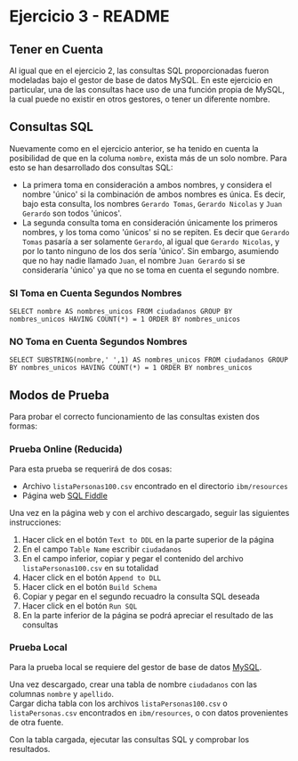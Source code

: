 # Ejercicio 3 - README

## Tener en Cuenta
Al igual que en el ejercicio 2, las consultas SQL proporcionadas fueron modeladas bajo el gestor de base de datos MySQL. En este ejercicio en particular, una de las consultas hace uso de una función propia de MySQL, la cual puede no existir en otros gestores, o tener un diferente nombre.

## Consultas SQL
Nuevamente como en el ejercicio anterior, se ha tenido en cuenta la posibilidad de que en la columa `nombre`, exista más de un solo nombre. Para esto se han desarrollado dos consultas SQL:
- La primera toma en consideración a ambos nombres, y considera el nombre 'único' si la combinación de ambos nombres es única. Es decir, bajo esta consulta, los nombres `Gerardo Tomas`, `Gerardo Nicolas` y `Juan Gerardo` son todos 'únicos'.
- La segunda consulta toma en consideración únicamente los primeros nombres, y los toma como 'únicos' si no se repiten. Es decir que `Gerardo Tomas` pasaría a ser solamente `Gerardo`, al igual que `Gerardo Nicolas`, y por lo tanto ninguno de los dos sería 'único'. Sin embargo, asumiendo que no hay nadie llamado `Juan`, el nombre `Juan Gerardo` si se consideraría 'único' ya que no se toma en cuenta el segundo nombre.

### SI Toma en Cuenta Segundos Nombres
```
SELECT nombre AS nombres_unicos FROM ciudadanos GROUP BY nombres_unicos HAVING COUNT(*) = 1 ORDER BY nombres_unicos 
```

### NO Toma en Cuenta Segundos Nombres
```
SELECT SUBSTRING(nombre,' ',1) AS nombres_unicos FROM ciudadanos GROUP BY nombres_unicos HAVING COUNT(*) = 1 ORDER BY nombres_unicos 
```

## Modos de Prueba
Para probar el correcto funcionamiento de las consultas existen dos formas:

### Prueba Online (Reducida)
Para esta prueba se requerirá de dos cosas:
- Archivo `listaPersonas100.csv` encontrado en el directorio `ibm/resources`
- Página web [SQL Fiddle](http://www.sqlfiddle.com/)

Una vez en la página web y con el archivo descargado, seguir las siguientes instrucciones:
1. Hacer click en el botón `Text to DDL` en la parte superior de la página
2. En el campo `Table Name` escribir `ciudadanos`
3. En el campo inferior, copiar y pegar el contenido del archivo `listaPersonas100.csv` en su totalidad
4. Hacer click en el botón `Append to DLL`
5. Hacer click en el botón `Build Schema`
6. Copiar y pegar en el segundo recuadro la consulta SQL deseada
7. Hacer click en el botón `Run SQL`
8. En la parte inferior de la página se podrá apreciar el resultado de las consultas

### Prueba Local
Para la prueba local se requiere del gestor de base de datos [MySQL](https://www.mysql.com/downloads/).

Una vez descargado, crear una tabla de nombre `ciudadanos` con las columnas `nombre` y `apellido`.  
Cargar dicha tabla con los archivos `listaPersonas100.csv` o `listaPersonas.csv` encontrados en `ibm/resources`, o con datos provenientes de otra fuente.

Con la tabla cargada, ejecutar las consultas SQL y comprobar los resultados.
